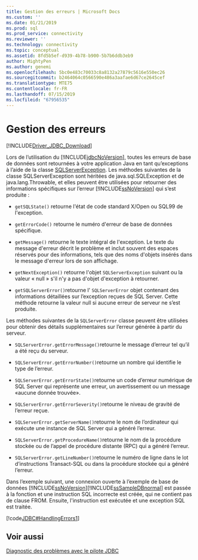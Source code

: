 ```yaml
---
title: Gestion des erreurs | Microsoft Docs
ms.custom: ''
ms.date: 01/21/2019
ms.prod: sql
ms.prod_service: connectivity
ms.reviewer: ''
ms.technology: connectivity
ms.topic: conceptual
ms.assetid: 8fd5b5ef-d939-4b78-b900-5b7b6ddb3eb9
author: MightyPen
ms.author: genemi
ms.openlocfilehash: 5bc0e483c70033c8a8132a27879c5616e550ec26
ms.sourcegitcommit: b2464064c0566590e486a3aafae6d67ce2645cef
ms.translationtype: MTE75
ms.contentlocale: fr-FR
ms.lasthandoff: 07/15/2019
ms.locfileid: "67956535"
---
```

# <a name="handling-errors"></a>Gestion des erreurs
[!INCLUDE[Driver_JDBC_Download](../../includes/driver_jdbc_download.md)]

  Lors de l’utilisation du [!INCLUDE[jdbcNoVersion](../../includes/jdbcnoversion_md.md)], toutes les erreurs de base de données sont retournées à votre application Java en tant qu’exceptions à l’aide de la classe [SQLServerException](../../connect/jdbc/reference/sqlserverexception-class.md). Les méthodes suivantes de la classe SQLServerException sont héritées de java.sql.SQLException et de java.lang.Throwable, et elles peuvent être utilisées pour retourner des informations spécifiques sur l’erreur [!INCLUDE[ssNoVersion](../../includes/ssnoversion-md.md)] qui s’est produite :  
  
-   `getSQLState()` retourne l'état de code standard X/Open ou SQL99 de l'exception.
  
-   `getErrorCode()` retourne le numéro d'erreur de base de données spécifique.
  
-   `getMessage()` retourne le texte intégral de l'exception. Le texte du message d'erreur décrit le problème et inclut souvent des espaces réservés pour des informations, tels que des noms d'objets insérés dans le message d'erreur lors de son affichage.
  
-   `getNextException()` retourne l'objet `SQLServerException` suivant ou la valeur « null » s'il n'y a pas d'objet d'exception à retourner.

-   `getSQLServerError()`retourne l' `SQLServerError` objet contenant des informations détaillées sur l’exception reçues de SQL Server. Cette méthode retourne la valeur null si aucune erreur de serveur ne s’est produite.

Les méthodes suivantes de la `SQLServerError` classe peuvent être utilisées pour obtenir des détails supplémentaires sur l’erreur générée à partir du serveur.

-   `SQLServerError.getErrorMessage()`retourne le message d’erreur tel qu’il a été reçu du serveur.

-   `SQLServerError.getErrorNumber()`retourne un nombre qui identifie le type de l’erreur.

-   `SQLServerError.getErrorState()`retourne un code d’erreur numérique de SQL Server qui représente une erreur, un avertissement ou un message «aucune donnée trouvée».

-   `SQLServerError.getErrorSeverity()`retourne le niveau de gravité de l’erreur reçue.

-   `SQLServerError.getServerName()`retourne le nom de l’ordinateur qui exécute une instance de SQL Server qui a généré l’erreur.

-   `SQLServerError.getProcedureName()`retourne le nom de la procédure stockée ou de l’appel de procédure distante (RPC) qui a généré l’erreur.

-   `SQLServerError.getLineNumber()`retourne le numéro de ligne dans le lot d’instructions Transact-SQL ou dans la procédure stockée qui a généré l’erreur.
  
 Dans l’exemple suivant, une connexion ouverte à l’exemple de base de données [!INCLUDE[ssNoVersion](../../includes/ssnoversion-md.md)][!INCLUDE[ssSampleDBnormal](../../includes/sssampledbnormal_md.md)] est passée à la fonction et une instruction SQL incorrecte est créée, qui ne contient pas de clause FROM. Ensuite, l'instruction est exécutée et une exception SQL est traitée.  
  
 [!code[JDBC#HandlingErrors1](../../connect/jdbc/codesnippet/Java/handling-errors_1.java)]  
  
## <a name="see-also"></a>Voir aussi  
 [Diagnostic des problèmes avec le pilote JDBC](../../connect/jdbc/diagnosing-problems-with-the-jdbc-driver.md)  
  
  
